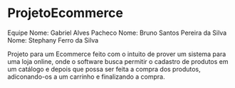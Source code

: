 # ProjetoEcommerce
Equipe
Nome: Gabriel Alves Pacheco
Nome: Bruno Santos Pereira da Silva
Nome: Stephany Ferro da Silva

Projeto para um Ecommerce feito com o intuito de prover um sistema para uma loja online, onde o software busca permitir o cadastro de produtos em um catálogo e depois que possa ser feita 
a compra dos produtos, adiconando-os a um carrinho e finalizando a compra.


